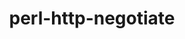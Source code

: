 ---
title: "perl-http-negotiate"
layout: cache
categories: [package, develop]
meta: {"versions": ["6.01"], "compilers": ["gcc@=7.3.1"], "oss": ["amzn2"], "platforms": ["linux"], "targets": ["aarch64", "neoverse_n1", "x86_64_v3"], "stacks": ["aws-ahug", "aws-ahug-aarch64", "root"], "num_specs": 9, "num_specs_by_stack": {"aws-ahug-aarch64": 8, "root": 9, "aws-ahug": 1}}
spec_details: [{"hash": "e676bkw7do45jeya6wteuocww3xifrgw", "compiler": "gcc@=7.3.1", "versions": ["6.01"], "os": "amzn2", "platform": "linux", "target": "aarch64", "variants": ["build_system=perl"], "stacks": ["aws-ahug-aarch64", "root"], "size": "-", "tarball": "https://binaries.spack.io/develop/build_cache/linux-amzn2-aarch64/gcc-7.3.1/perl-http-negotiate-6.01/linux-amzn2-aarch64-gcc-7.3.1-perl-http-negotiate-6.01-e676bkw7do45jeya6wteuocww3xifrgw.spack"}, {"hash": "rkfbfp2vkdeyxu4x5lnblltkd3vwp27v", "compiler": "gcc@=7.3.1", "versions": ["6.01"], "os": "amzn2", "platform": "linux", "target": "aarch64", "variants": ["build_system=perl"], "stacks": ["aws-ahug-aarch64", "root"], "size": "-", "tarball": "https://binaries.spack.io/develop/build_cache/linux-amzn2-aarch64/gcc-7.3.1/perl-http-negotiate-6.01/linux-amzn2-aarch64-gcc-7.3.1-perl-http-negotiate-6.01-rkfbfp2vkdeyxu4x5lnblltkd3vwp27v.spack"}, {"hash": "7dvfek2pff2srsacubol5oqcwwbnetg2", "compiler": "gcc@=7.3.1", "versions": ["6.01"], "os": "amzn2", "platform": "linux", "target": "aarch64", "variants": ["build_system=perl"], "stacks": ["aws-ahug-aarch64", "root"], "size": "-", "tarball": "https://binaries.spack.io/develop/build_cache/linux-amzn2-aarch64/gcc-7.3.1/perl-http-negotiate-6.01/linux-amzn2-aarch64-gcc-7.3.1-perl-http-negotiate-6.01-7dvfek2pff2srsacubol5oqcwwbnetg2.spack"}, {"hash": "pnmbwbq74pbxcc6rsgtuqeqo3hgtsdbn", "compiler": "gcc@=7.3.1", "versions": ["6.01"], "os": "amzn2", "platform": "linux", "target": "aarch64", "variants": ["build_system=perl"], "stacks": ["aws-ahug-aarch64", "root"], "size": "-", "tarball": "https://binaries.spack.io/develop/build_cache/linux-amzn2-aarch64/gcc-7.3.1/perl-http-negotiate-6.01/linux-amzn2-aarch64-gcc-7.3.1-perl-http-negotiate-6.01-pnmbwbq74pbxcc6rsgtuqeqo3hgtsdbn.spack"}, {"hash": "llaz4akxjmjzithpj2xs42lg6fcuq64r", "compiler": "gcc@=7.3.1", "versions": ["6.01"], "os": "amzn2", "platform": "linux", "target": "neoverse_n1", "variants": ["build_system=perl"], "stacks": ["aws-ahug-aarch64", "root"], "size": "-", "tarball": "https://binaries.spack.io/develop/build_cache/linux-amzn2-neoverse_n1/gcc-7.3.1/perl-http-negotiate-6.01/linux-amzn2-neoverse_n1-gcc-7.3.1-perl-http-negotiate-6.01-llaz4akxjmjzithpj2xs42lg6fcuq64r.spack"}, {"hash": "ms3innrz74tquwpb7vtrn4mfhmjduciq", "compiler": "gcc@=7.3.1", "versions": ["6.01"], "os": "amzn2", "platform": "linux", "target": "neoverse_n1", "variants": ["build_system=perl"], "stacks": ["aws-ahug-aarch64", "root"], "size": "-", "tarball": "https://binaries.spack.io/develop/build_cache/linux-amzn2-neoverse_n1/gcc-7.3.1/perl-http-negotiate-6.01/linux-amzn2-neoverse_n1-gcc-7.3.1-perl-http-negotiate-6.01-ms3innrz74tquwpb7vtrn4mfhmjduciq.spack"}, {"hash": "rlthcd5wbwoslzjo6tgrsuszago75xtg", "compiler": "gcc@=7.3.1", "versions": ["6.01"], "os": "amzn2", "platform": "linux", "target": "neoverse_n1", "variants": ["build_system=perl"], "stacks": ["aws-ahug-aarch64", "root"], "size": "-", "tarball": "https://binaries.spack.io/develop/build_cache/linux-amzn2-neoverse_n1/gcc-7.3.1/perl-http-negotiate-6.01/linux-amzn2-neoverse_n1-gcc-7.3.1-perl-http-negotiate-6.01-rlthcd5wbwoslzjo6tgrsuszago75xtg.spack"}, {"hash": "gu54t2hg7dml7z2ye3oksbi6lllacqih", "compiler": "gcc@=7.3.1", "versions": ["6.01"], "os": "amzn2", "platform": "linux", "target": "neoverse_n1", "variants": ["build_system=perl"], "stacks": ["aws-ahug-aarch64", "root"], "size": "-", "tarball": "https://binaries.spack.io/develop/build_cache/linux-amzn2-neoverse_n1/gcc-7.3.1/perl-http-negotiate-6.01/linux-amzn2-neoverse_n1-gcc-7.3.1-perl-http-negotiate-6.01-gu54t2hg7dml7z2ye3oksbi6lllacqih.spack"}, {"hash": "kma2tgz4yevgrupx4l44azoxjrhtvtc7", "compiler": "gcc@=7.3.1", "versions": ["6.01"], "os": "amzn2", "platform": "linux", "target": "x86_64_v3", "variants": ["build_system=perl"], "stacks": ["root", "aws-ahug"], "size": "-", "tarball": "https://binaries.spack.io/develop/build_cache/linux-amzn2-x86_64_v3/gcc-7.3.1/perl-http-negotiate-6.01/linux-amzn2-x86_64_v3-gcc-7.3.1-perl-http-negotiate-6.01-kma2tgz4yevgrupx4l44azoxjrhtvtc7.spack"}]
---